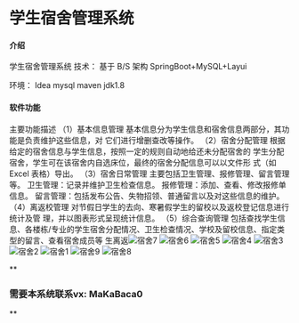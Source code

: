 # 学生宿舍管理系统

#### 介绍
学生宿舍管理系统
技术：
基于 B/S 架构 SpringBoot+MySQL+Layui

环境：
Idea mysql maven jdk1.8

#### 软件功能

主要功能描述
（1）基本信息管理 
基本信息分为学生信息和宿舍信息两部分，其功能是负责维护这些信息，对 
它们进行增删查改等操作。 
（2）宿舍分配管理 
根据给定的宿舍信息与学生信息，按照一定的规则自动地给还未分配宿舍的 
学生分配宿舍，学生可在该宿舍内自选床位，最终的宿舍分配信息可以以文件形 
式（如 Excel 表格）导出。 
（3）宿舍日常管理 
主要包括卫生管理、报修管理、留言管理等。 
卫生管理：记录并维护卫生检查信息。 
报修管理：添加、查看、修改报修单信息。 
留言管理：包括发布公告、失物招领、普通留言以及对这些信息的维护。 
（4）离返校管理 
对节假日学生的去向、寒暑假学生的留校以及返校登记信息进行统计及管 
理，并以图表形式呈现统计信息。 
（5）综合查询管理 
包括查找学生信息、各楼栋/专业的学生宿舍分配情况、卫生检查情况、学校及留校信息、指定类型的留言、查看宿舍成员等
生离返![宿舍7](https://github.com/MaCa-BaKa/dormitory-management-system/assets/102128690/8bc67e7d-8dd4-4dae-9d82-a204628a0d5f)
![宿舍6](https://github.com/MaCa-BaKa/dormitory-management-system/assets/102128690/1eae2d19-6ace-4857-8e1c-91cd9fd2326e)
![宿舍5](https://github.com/MaCa-BaKa/dormitory-management-system/assets/102128690/c1ef60c6-1692-499c-9779-bbc98d6b7668)
![宿舍4](https://github.com/MaCa-BaKa/dormitory-management-system/assets/102128690/a333f416-a4c7-4b95-be40-e5127d7c0a3c)
![宿舍3](https://github.com/MaCa-BaKa/dormitory-management-system/assets/102128690/1b02fb28-9bc7-49d3-8e1e-acb62cf93696)
![宿舍2](https://github.com/MaCa-BaKa/dormitory-management-system/assets/102128690/de26e130-e074-438c-a410-92631f4c055f)
![宿舍1](https://github.com/MaCa-BaKa/dormitory-management-system/assets/102128690/520bd10a-7493-4ab4-b25c-2fa6ba7fd818)
![宿舍9](https://github.com/MaCa-BaKa/dormitory-management-system/assets/102128690/f142db2a-238f-4430-8183-35b74cbec2c3)
![宿舍8](https://github.com/MaCa-BaKa/dormitory-management-system/assets/102128690/c2a89300-04de-4e7f-a008-6bc4ba90738a)


**

### 需要本系统联系vx: MaKaBaca0
** 
